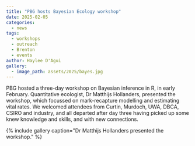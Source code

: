 ```yaml
---
title: "PBG hosts Bayesian Ecology workshop"
date: 2025-02-05
categories:
  - news
tags:
  - workshops
  - outreach
  - Brenton
  - events
author: Haylee D'Agui
gallery:
  - image_path: assets/2025/bayes.jpg
---
```


PBG hosted a three-day workshop on Bayesian inference in R, in early February. Quantitative ecologist, Dr Matthijs Hollanders, presented the workshop, which focussed on mark-recapture modelling and estimating vital rates. 
We welcomed attendees from Curtin, Murdoch, UWA, DBCA, CSIRO and industry, and all departed after day three having picked up some knew knowledge and skills, and with new connections.

{% include gallery caption="Dr Matthijs Hollanders presented the workshop." %}